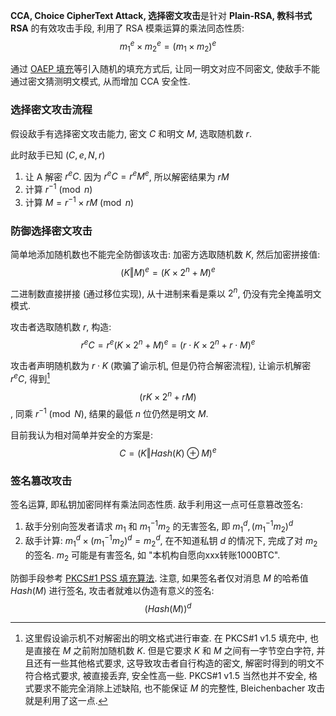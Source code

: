 **CCA, Choice CipherText Attack, 选择密文攻击**是针对 **Plain-RSA, 教科书式 RSA** 的有效攻击手段, 利用了 RSA 模乘运算的乘法同态性质: $$m_{1}^{e}\times m_{2}^{e}=(m_{1}\times m_{2})^{e}$$

通过 [OAEP 填充](../PKCS1.md)等引入随机的填充方式后, 让同一明文对应不同密文, 使敌手不能通过密文猜测明文模式, 从而增加 CCA 安全性.

### 选择密文攻击流程

假设敌手有选择密文攻击能力, 密文 $C$ 和明文 $M$, 选取随机数 $r$. 

此时敌手已知 $(C, e, N, r)$

1. 让 A 解密 $r^eC$. 因为 $r^eC=r^eM^e$, 所以解密结果为 $rM$
2. 计算 $r^{-1}\pmod{n}$
3. 计算 $M=r^{-1}\times rM\pmod{n}$

### 防御选择密文攻击

简单地添加随机数也不能完全防御该攻击: 加密方选取随机数 $K$, 然后加密拼接值: $$(K\Vert M)^{e}=(K\times{2^{n}}+M)^{e}$$

二进制数直接拼接 (通过移位实现), 从十进制来看是乘以 $2^{n}$, 仍没有完全掩盖明文模式. 

攻击者选取随机数 $r$, 构造: $$r^{e}C=r^{e}(K\times 2^{n}+M)^{e}=(r\cdot K\times 2^{n}+r\cdot M)^{e}$$

攻击者声明随机数为 $r\cdot K$ (欺骗了谕示机, 但是仍符合解密流程), 让谕示机解密 $r^{e}C$, 得到[^1] $$(rK\times 2^{n}+rM)$$, 同乘 ${} r^{-1}\pmod N {}$, 结果的最低 $n$ 位仍然是明文 $M$.

目前我认为相对简单并安全的方案是: $$C=(K\Vert Hash(K)\oplus M)^{e}$$

[^1]: 这里假设谕示机不对解密出的明文格式进行审查. 在 PKCS#1 v1.5 填充中, 也是直接在 $M$ 之前附加随机数 $K$. 但是它要求 $K$ 和 $M$ 之间有一字节空白字符, 并且还有一些其他格式要求, 这导致攻击者自行构造的密文, 解密时得到的明文不符合格式要求, 被直接丢弃, 安全性高一些. PKCS#1 v1.5 当然也并不安全, 格式要求不能完全消除上述缺陷, 也不能保证 $M$ 的完整性, Bleichenbacher 攻击就是利用了这一点.

### 签名篡改攻击

签名运算, 即私钥加密同样有乘法同态性质. 敌手利用这一点可任意篡改签名:
1. 敌手分别向签发者请求 $m_{1}$ 和 $m_{1}^{-1}m_{2}$ 的无害签名, 即 $m_{1}^{d},(m_{1}^{-1}m_{2})^{d}$
2. 敌手计算: $m_{1}^{d}\times (m_{1}^{-1}m_{2})^{d}=m_{2}^{d}$, 在不知道私钥 $d$ 的情况下, 完成了对 $m_{2}$ 的签名. $m_{2}$ 可能是有害签名, 如 "本机构自愿向xxx转账1000BTC". 

防御手段参考 [PKCS#1 PSS 填充算法](../PKCS1.md). 注意, 如果签名者仅对消息 $M$ 的哈希值 $Hash(M)$ 进行签名, 攻击者就难以伪造有意义的签名: $$(Hash(M))^{d}$$